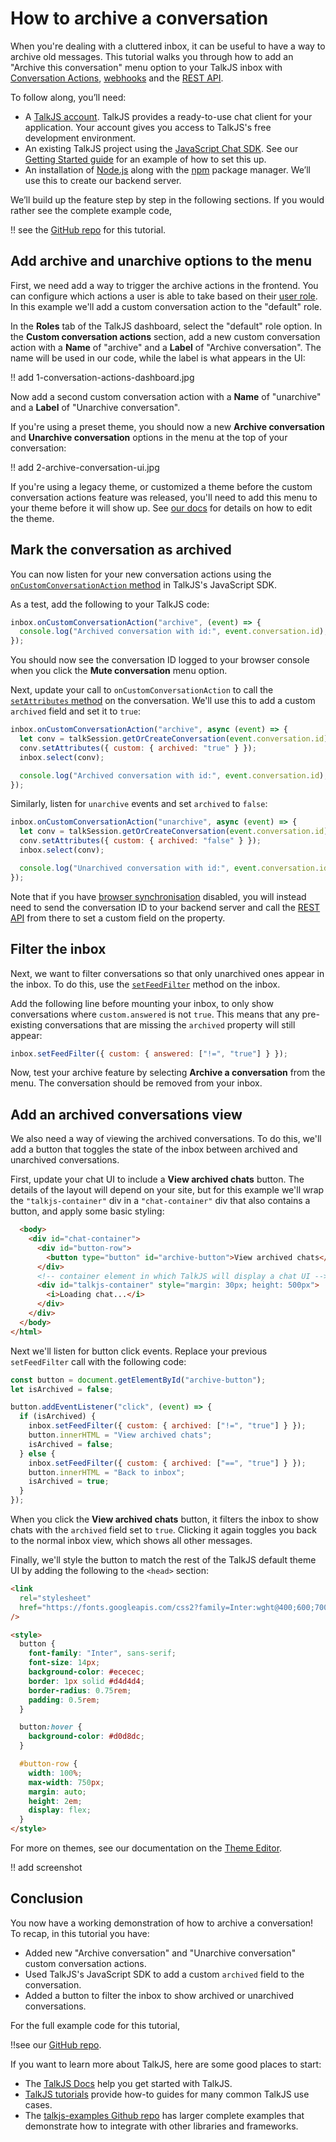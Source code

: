 # How to archive a conversation

When you're dealing with a cluttered inbox, it can be useful to have a way to archive old messages. This tutorial walks you through how to add an "Archive this conversation" menu option to your TalkJS inbox with [Conversation Actions](https://talkjs.com/docs/Features/Customizations/Conversation_Actions/), [webhooks](https://talkjs.com/docs/Reference/Webhooks/) and the [REST API](https://docs.google.com/document/d/1DGUW4zIyWSx_F128tXPfFheOkuJcGpAXyKFcN9K7n1k/edit#:~:text=09%3A37%20Today-,https%3A//talkjs.com/docs/Reference/REST_API/Getting_Started/Introduction/,-30).

To follow along, you’ll need:

- A [TalkJS account](https://talkjs.com/dashboard/login). TalkJS provides a ready-to-use chat client for your application. Your account gives you access to TalkJS's free development environment.
- An existing TalkJS project using the [JavaScript Chat SDK](https://talkjs.com/docs/Reference/JavaScript_Chat_SDK/). See our [Getting Started guide](https://talkjs.com/docs/Getting_Started/) for an example of how to set this up.
- An installation of [Node.js](https://nodejs.org/) along with the [npm](https://www.npmjs.com/) package manager. We’ll use this to create our backend server.

We’ll build up the feature step by step in the following sections. If you would rather see the complete example code,

!! see the [GitHub repo]() for this tutorial.

## Add archive and unarchive options to the menu

First, we need add a way to trigger the archive actions in the frontend. You can configure which actions a user is able to take based on their [user role](https://talkjs.com/docs/Reference/Concepts/Roles/). In this example we'll add a custom conversation action to the "default" role.

In the **Roles** tab of the TalkJS dashboard, select the "default" role option. In the **Custom conversation actions** section, add a new custom conversation action with a **Name** of "archive" and a **Label** of "Archive conversation". The name will be used in our code, while the label is what appears in the UI:

!! add 1-conversation-actions-dashboard.jpg

Now add a second custom conversation action with a **Name** of "unarchive" and a **Label** of "Unarchive conversation".

If you're using a preset theme, you should now a new **Archive conversation** and **Unarchive conversation** options in the menu at the top of your conversation:

!! add 2-archive-conversation-ui.jpg

If you're using a legacy theme, or customized a theme before the custom conversation actions feature was released, you'll need to add this menu to your theme before it will show up. See [our docs](https://talkjs.com/docs/Features/Customizations/Conversation_Actions/#the-action-menu-does-not-show-up) for details on how to edit the theme.

## Mark the conversation as archived

You can now listen for your new conversation actions using the [`onCustomConversationAction` method](https://talkjs.com/docs/Reference/JavaScript_Chat_SDK/Chatbox/#Chatbox__onCustomConversationAction) in TalkJS's JavaScript SDK.

As a test, add the following to your TalkJS code:

```js
inbox.onCustomConversationAction("archive", (event) => {
  console.log("Archived conversation with id:", event.conversation.id);
});
```

You should now see the conversation ID logged to your browser console when you click the **Mute conversation** menu option.

Next, update your call to `onCustomConversationAction` to call the [`setAttributes` method](https://talkjs.com/docs/Reference/JavaScript_Chat_SDK/ConversationBuilder/#ConversationBuilder__setAttributes) on the conversation. We'll use this to add a custom `archived` field and set it to `true`:

```js
inbox.onCustomConversationAction("archive", async (event) => {
  let conv = talkSession.getOrCreateConversation(event.conversation.id);
  conv.setAttributes({ custom: { archived: "true" } });
  inbox.select(conv);

  console.log("Archived conversation with id:", event.conversation.id);
});
```

Similarly, listen for `unarchive` events and set `archived` to `false`:

```js
inbox.onCustomConversationAction("unarchive", async (event) => {
  let conv = talkSession.getOrCreateConversation(event.conversation.id);
  conv.setAttributes({ custom: { archived: "false" } });
  inbox.select(conv);

  console.log("Unarchived conversation with id:", event.conversation.id);
});
```

Note that if you have [browser synchronisation](https://talkjs.com/docs/Features/Security_Settings/Browser_Synchronization/) disabled, you will instead need to send the conversation ID to your backend server and call the [REST API](https://talkjs.com/docs/Reference/REST_API/Conversations/#setting-conversation-data) from there to set a custom field on the property.

## Filter the inbox

Next, we want to filter conversations so that only unarchived ones appear in the inbox. To do this, use the [`setFeedFilter`](https://talkjs.com/docs/Reference/JavaScript_Chat_SDK/Inbox/#Inbox__setFeedFilter) method on the inbox.

Add the following line before mounting your inbox, to only show conversations where `custom.answered` is not `true`. This means that any pre-existing conversations that are missing the `archived` property will still appear:

```js
inbox.setFeedFilter({ custom: { answered: ["!=", "true"] } });
```

Now, test your archive feature by selecting **Archive a conversation** from the menu. The conversation should be removed from your inbox.

## Add an archived conversations view

We also need a way of viewing the archived conversations. To do this, we'll add a button that toggles the state of the inbox between archived and unarchived conversations.

First, update your chat UI to include a **View archived chats** button. The details of the layout will depend on your site, but for this example we'll wrap the `"talkjs-container"` div in a `"chat-container"` div that also contains a button, and apply some basic styling:

```html
  <body>
    <div id="chat-container">
      <div id="button-row">
        <button type="button" id="archive-button">View archived chats</button>
      </div>
      <!-- container element in which TalkJS will display a chat UI -->
      <div id="talkjs-container" style="margin: 30px; height: 500px">
        <i>Loading chat...</i>
      </div>
    </div>
  </body>
</html>
```

Next we'll listen for button click events. Replace your previous `setFeedFilter` call with the following code:

```js
const button = document.getElementById("archive-button");
let isArchived = false;

button.addEventListener("click", (event) => {
  if (isArchived) {
    inbox.setFeedFilter({ custom: { archived: ["!=", "true"] } });
    button.innerHTML = "View archived chats";
    isArchived = false;
  } else {
    inbox.setFeedFilter({ custom: { archived: ["==", "true"] } });
    button.innerHTML = "Back to inbox";
    isArchived = true;
  }
});
```

When you click the **View archived chats** button, it filters the inbox to show chats with the `archived` field set to `true`. Clicking it again toggles you back to the normal inbox view, which shows all other messages.

Finally, we'll style the button to match the rest of the TalkJS default theme UI by adding the following to the `<head>` section:

```html
<link
  rel="stylesheet"
  href="https://fonts.googleapis.com/css2?family=Inter:wght@400;600;700"
/>

<style>
  button {
    font-family: "Inter", sans-serif;
    font-size: 14px;
    background-color: #ececec;
    border: 1px solid #d4d4d4;
    border-radius: 0.75rem;
    padding: 0.5rem;
  }

  button:hover {
    background-color: #d0d8dc;
  }

  #button-row {
    width: 100%;
    max-width: 750px;
    margin: auto;
    height: 2em;
    display: flex;
  }
</style>
```

For more on themes, see our documentation on the [Theme Editor](https://talkjs.com/docs/Features/Themes/The_Theme_Editor/).

!! add screenshot

## Conclusion

You now have a working demonstration of how to archive a conversation! To recap, in this tutorial you have:

- Added new "Archive conversation" and "Unarchive conversation" custom conversation actions.
- Used TalkJS's JavaScript SDK to add a custom `archived` field to the conversation.
- Added a button to filter the inbox to show archived or unarchived conversations.

For the full example code for this tutorial,

!!see our [GitHub repo]().

If you want to learn more about TalkJS, here are some good places to start:

- The [TalkJS Docs](https://talkjs.com/docs/) help you get started with TalkJS.
- [TalkJS tutorials](https://talkjs.com/resources/tag/tutorials/) provide how-to guides for many common TalkJS use cases.
- The [talkjs-examples Github repo](https://github.com/talkjs/talkjs-examples) has larger complete examples that demonstrate how to integrate with other libraries and frameworks.
